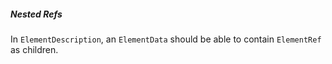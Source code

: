 ##### Nested Refs

In `ElementDescription`, an `ElementData` should be able to contain `ElementRef` as children.

